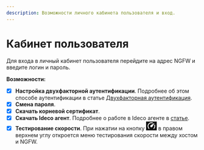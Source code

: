 ```yaml
---
description: Возможности личного кабинета пользователя и вход. 
---
```


# Кабинет пользователя

Для входа в личный кабинет пользователя перейдите на адрес NGFW и введите логин и пароль.

**Возможности:**

* [x] **Настройка двухфакторной аутентификации**. Подробнее об этом способе аутентификации в статье [Двухфакторная аутентификация](settings/users/two-factor-authentication.md).
* [x] **Смена пароля**. 
* [x] **Скачать корневой сертификат**. 
* [x] **Скачать Ideco агент**. Подробнее о работе в Ideco агенте в [статье](settings/users/ideco-agent.md).
* [x] **Тестирование скорости**. При нажатии на кнопку ![](../../../.gitbook/assets/icon-test.png) в правом верхнем углу откроется меню тестирования скорости между хостом и NGFW. 

